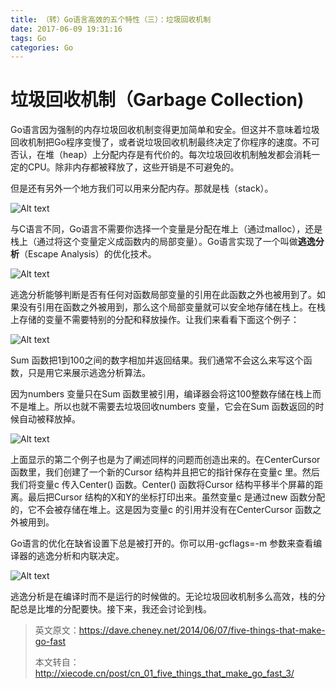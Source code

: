 ```yaml
---
title: （转）Go语言高效的五个特性（三）：垃圾回收机制
date: 2017-06-09 19:31:16
tags: Go
categories: Go
---
```

# 垃圾回收机制（Garbage Collection)

Go语言因为强制的内存垃圾回收机制变得更加简单和安全。但这并不意味着垃圾回收机制把Go程序变慢了，或者说垃圾回收机制最终决定了你程序的速度。不可否认，在堆（heap）上分配内存是有代价的。每次垃圾回收机制触发都会消耗一定的CPU。除非内存都被释放了，这些开销是不可避免的。

但是还有另外一个地方我们可以用来分配内存。那就是栈（stack）。

<!--more-->

![Alt text](http://7xsp5x.com2.z0.glb.clouddn.com/%E4%BD%BFGo%E8%AF%AD%E8%A8%80%E9%AB%98%E6%95%88%E7%9A%84%E4%BA%94%E4%B8%AA%E7%89%B9%E6%80%A7%EF%BC%88%E4%B8%89%EF%BC%8901.jpg)

与C语言不同，Go语言不需要你选择一个变量是分配在堆上（通过malloc），还是栈上（通过将这个变量定义成函数内的局部变量）。Go语言实现了一个叫做**逃逸分析**（Escape Analysis）的优化技术。

![Alt text](http://7xsp5x.com2.z0.glb.clouddn.com/%E4%BD%BFGo%E8%AF%AD%E8%A8%80%E9%AB%98%E6%95%88%E7%9A%84%E4%BA%94%E4%B8%AA%E7%89%B9%E6%80%A7%EF%BC%88%E4%B8%89%EF%BC%8902.jpg)

逃逸分析能够判断是否有任何对函数局部变量的引用在此函数之外也被用到了。如果没有引用在函数之外被用到，那么这个局部变量就可以安全地存储在栈上。在栈上存储的变量不需要特别的分配和释放操作。让我们来看看下面这个例子：

![Alt text](http://7xsp5x.com2.z0.glb.clouddn.com/%E4%BD%BFGo%E8%AF%AD%E8%A8%80%E9%AB%98%E6%95%88%E7%9A%84%E4%BA%94%E4%B8%AA%E7%89%B9%E6%80%A7%EF%BC%88%E4%B8%89%EF%BC%8903.jpg)

Sum 函数把1到100之间的数字相加并返回结果。我们通常不会这么来写这个函数，只是用它来展示逃逸分析算法。

因为numbers 变量只在Sum 函数里被引用，编译器会将这100整数存储在栈上而不是堆上。所以也就不需要去垃圾回收numbers 变量，它会在Sum 函数返回的时候自动被释放掉。

![Alt text](http://7xsp5x.com2.z0.glb.clouddn.com/%E4%BD%BFGo%E8%AF%AD%E8%A8%80%E9%AB%98%E6%95%88%E7%9A%84%E4%BA%94%E4%B8%AA%E7%89%B9%E6%80%A7%EF%BC%88%E4%B8%89%EF%BC%8904.jpg)

上面显示的第二个例子也是为了阐述同样的问题而创造出来的。在CenterCursor 函数里，我们创建了一个新的Cursor 结构并且把它的指针保存在变量c 里。然后我们将变量c 传入Center() 函数。Center() 函数将Cursor 结构平移半个屏幕的距离。最后把Cursor 结构的X和Y的坐标打印出来。虽然变量c 是通过new 函数分配的，它不会被存储在堆上。这是因为变量c 的引用并没有在CenterCursor 函数之外被用到。

Go语言的优化在缺省设置下总是被打开的。你可以用-gcflags=-m 参数来查看编译器的逃逸分析和内联决定。

![Alt text](http://7xsp5x.com2.z0.glb.clouddn.com/%E4%BD%BFGo%E8%AF%AD%E8%A8%80%E9%AB%98%E6%95%88%E7%9A%84%E4%BA%94%E4%B8%AA%E7%89%B9%E6%80%A7%EF%BC%88%E4%B8%89%EF%BC%8905.jpg)

逃逸分析是在编译时而不是运行的时候做的。无论垃圾回收机制多么高效，栈的分配总是比堆的分配要快。接下来，我还会讨论到栈。

> 英文原文：https://dave.cheney.net/2014/06/07/five-things-that-make-go-fast
> 
> 本文转自：http://xiecode.cn/post/cn_01_five_things_that_make_go_fast_3/

